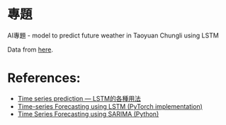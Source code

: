 # 專題
AI專題 - model to predict future weather in Taoyuan Chungli using LSTM

Data from [here](https://codis.cwa.gov.tw/StationData).

# References:
* [Time series prediction — LSTM的各種用法](https://peaceful0907.medium.com/time-series-prediction-lstm%E7%9A%84%E5%90%84%E7%A8%AE%E7%94%A8%E6%B3%95-ed36f0370204)
* [Time-series Forecasting using LSTM (PyTorch implementation)](https://medium.com/@ozdogar/time-series-forecasting-using-lstm-pytorch-implementation-86169d74942e)
* [Time Series Forecasting using SARIMA (Python)](https://medium.com/@ozdogar/time-series-forecasting-using-sarima-python-8db28f1d8cfc)